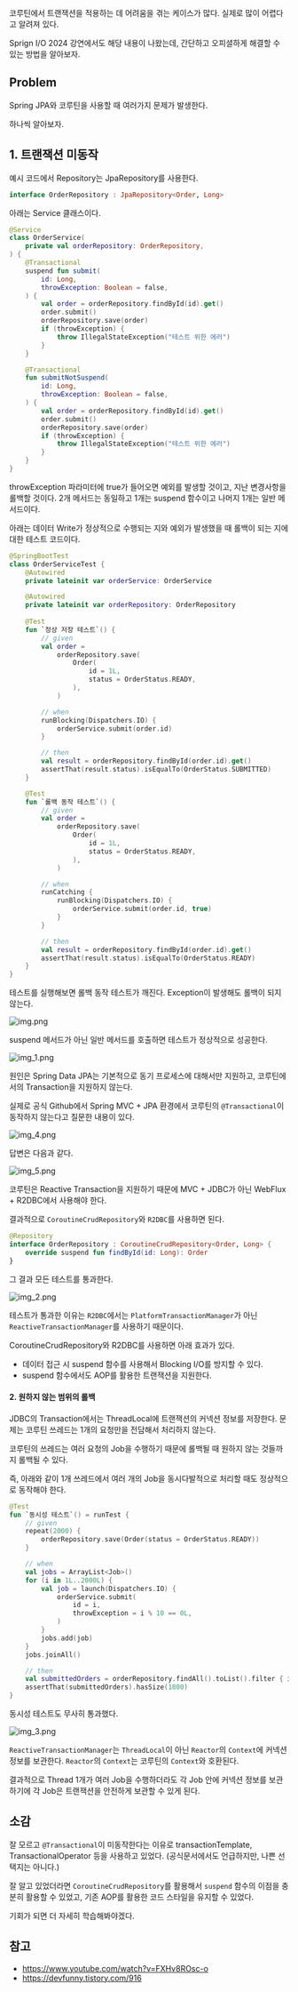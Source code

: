 코루틴에서 트랜잭션을 적용하는 데 어려움을 겪는 케이스가 많다. 실제로 많이 어렵다고 알려져 있다.

Sprign I/O 2024 강연에서도 해당 내용이 나왔는데, 간단하고 오피셜하게 해결할 수 있는 방법을 알아보자.

## Problem

Spring JPA와 코루틴을 사용할 때 여러가지 문제가 발생한다.

하나씩 알아보자.

## 1. 트랜잭션 미동작

예시 코드에서 Repository는 JpaRepository를 사용한다.

```kotlin
interface OrderRepository : JpaRepository<Order, Long>
```

아래는 Service 클래스이다.

```kotlin
@Service
class OrderService(
    private val orderRepository: OrderRepository,
) {
    @Transactional
    suspend fun submit(
        id: Long,
        throwException: Boolean = false,
    ) {
        val order = orderRepository.findById(id).get()
        order.submit()
        orderRepository.save(order)
        if (throwException) {
            throw IllegalStateException("테스트 위한 에러")
        }
    }

    @Transactional
    fun submitNotSuspend(
        id: Long,
        throwException: Boolean = false,
    ) {
        val order = orderRepository.findById(id).get()
        order.submit()
        orderRepository.save(order)
        if (throwException) {
            throw IllegalStateException("테스트 위한 에러")
        }
    }
}
```

throwException 파라미터에 true가 들어오면 예외를 발생할 것이고, 지난 변경사항을 롤백할 것이다. 2개 메서드는 동일하고 1개는 suspend 함수이고 나머지 1개는 일반 메서드이다.

아래는 데이터 Write가 정상적으로 수행되는 지와 예외가 발생했을 때 롤백이 되는 지에 대한 테스트 코드이다.

```kotlin
@SpringBootTest
class OrderServiceTest {
    @Autowired
    private lateinit var orderService: OrderService

    @Autowired
    private lateinit var orderRepository: OrderRepository
    
    @Test
    fun `정상 저장 테스트`() {
        // given
        val order =
            orderRepository.save(
                Order(
                    id = 1L,
                    status = OrderStatus.READY,
                ),
            )

        // when
        runBlocking(Dispatchers.IO) {
            orderService.submit(order.id)
        }

        // then
        val result = orderRepository.findById(order.id).get()
        assertThat(result.status).isEqualTo(OrderStatus.SUBMITTED)
    }

    @Test
    fun `롤백 동작 테스트`() {
        // given
        val order =
            orderRepository.save(
                Order(
                    id = 1L,
                    status = OrderStatus.READY,
                ),
            )

        // when
        runCatching {
            runBlocking(Dispatchers.IO) {
                orderService.submit(order.id, true)
            }
        }

        // then
        val result = orderRepository.findById(order.id).get()
        assertThat(result.status).isEqualTo(OrderStatus.READY)
    }
}
```

테스트를 실행해보면 롤백 동작 테스트가 깨진다. Exception이 발생해도 롤백이 되지 않는다.

![img.png](img.png)

suspend 메서드가 아닌 일반 메서드를 호출하면 테스트가 정상적으로 성공한다.

![img_1.png](img_1.png)

원인은 Spring Data JPA는 기본적으로 동기 프로세스에 대해서만 지원하고, 코루틴에서의 Transaction을 지원하지 않는다.

실제로 공식 Github에서 Spring MVC + JPA 환경에서 코루틴의 `@Transactional`이 동작하지 않는다고 질문한 내용이 있다.

![img_4.png](img_4.png)

답변은 다음과 같다.

![img_5.png](img_5.png)

코루틴은 Reactive Transaction을 지원하기 때문에 MVC + JDBC가 아닌 WebFlux + R2DBC에서 사용해야 한다.

[//]: # (코루틴은 내부적으로 Suspend 함수를 Continuation이라는 객체 형식으로 바꿔서 AOP가 적용된 프록시 객체를 사용하지 않기 때문에 AOP가 정상적으로 동작할 수 있다.)

결과적으로 `CoroutineCrudRepository`와 `R2DBC`를 사용하면 된다.

```kotlin
@Repository
interface OrderRepository : CoroutineCrudRepository<Order, Long> {
    override suspend fun findById(id: Long): Order
}
```

그 결과 모든 테스트를 통과한다.

![img_2.png](img_2.png)

테스트가 통과한 이유는 `R2DBC`에서는 `PlatformTransactionManager`가 아닌 `ReactiveTransactionManager`를 사용하기 때문이다.

CoroutineCrudRepository와 R2DBC를 사용하면 아래 효과가 있다.
- 데이터 접근 시 suspend 함수를 사용해서 Blocking I/O를 방지할 수 있다.
- suspend 함수에서도 AOP를 활용한 트랜잭션을 지원한다.

#### 2. 원하지 않는 범위의 롤백

JDBC의 Transaction에서는 ThreadLocal에 트랜잭션의 커넥션 정보를 저장한다. 문제는 코루틴 쓰레드는 1개의 요청만을 전담해서 처리하지 않는다.

코루틴의 쓰레드는 여러 요청의 Job을 수행하기 때문에 롤백될 때 원하지 않는 것들까지 롤백될 수 있다.

즉, 아래와 같이 1개 쓰레드에서 여러 개의 Job을 동시다발적으로 처리할 때도 정상적으로 동작해야 한다. 

```kotlin
@Test
fun `동시성 테스트`() = runTest {
    // given
    repeat(2000) {
        orderRepository.save(Order(status = OrderStatus.READY))
    }

    // when
    val jobs = ArrayList<Job>()
    for (i in 1L..2000L) {
        val job = launch(Dispatchers.IO) {
            orderService.submit(
                id = i,
                throwException = i % 10 == 0L,
            )
        }
        jobs.add(job)
    }
    jobs.joinAll()

    // then
    val submittedOrders = orderRepository.findAll().toList().filter { it.status == OrderStatus.SUBMITTED }
    assertThat(submittedOrders).hasSize(1800)
}
```

동시성 테스트도 무사히 통과했다.

![img_3.png](img_3.png)

`ReactiveTransactionManager`는 `ThreadLocal`이 아닌 `Reactor`의 `Context`에 커넥션 정보를 보관한다. `Reactor`의 `Context`는 코루틴의 `Context`와 호환된다. 

결과적으로 Thread 1개가 여러 Job을 수행하더라도 각 Job 안에 커넥션 정보를 보관하기에 각 Job은 트랜잭션을 안전하게 보관할 수 있게 된다.

## 소감

잘 모르고 `@Transactional`이 미동작한다는 이유로 transactionTemplate, TransactionalOperator 등을 사용하고 있었다. (공식문서에서도 언급하지만, 나쁜 선택지는 아니다.)

잘 알고 있었더라면 `CoroutineCrudRepository`를 활용해서 `suspend` 함수의 이점을 충분히 활용할 수 있었고, 기존 AOP를 활용한 코드 스타일을 유지할 수 있었다.

기회가 되면 더 자세히 학습해봐야겠다.

## 참고

- https://www.youtube.com/watch?v=FXHv8ROsc-o
- https://devfunny.tistory.com/916
